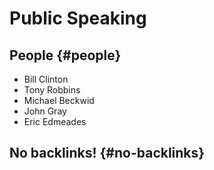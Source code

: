 # Public Speaking


## People {#people}

-   Bill Clinton
-   Tony Robbins
-   Michael Beckwid
-   John Gray
-   Eric Edmeades


## No backlinks! {#no-backlinks}

